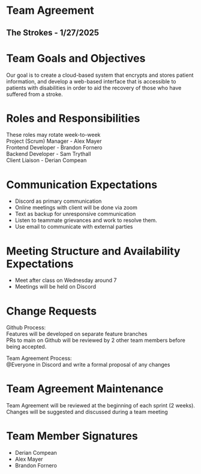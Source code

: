 # Team Agreement

## The Strokes \- 1/27/2025

# Team Goals and Objectives

Our goal is to create a cloud-based system that encrypts and stores patient information, and develop a web-based interface that is accessible to patients with disabilities in order to aid the recovery of those who have suffered from a stroke. 

# Roles and Responsibilities

These roles may rotate week-to-week  
Project (Scrum) Manager \- Alex Mayer  
Frontend Developer \- Brandon Fornero  
Backend Developer \- Sam Trythall  
Client Liaison \- Derian Compean

# Communication Expectations

* Discord as primary communication  
* Online meetings with client will be done via zoom  
* Text as backup for unresponsive communication  
* Listen to teammate grievances and work to resolve them.  
* Use email to communicate with external parties

# Meeting Structure and Availability Expectations

* Meet after class on Wednesday around 7  
* Meetings will be held on Discord

# 

# Change Requests

Github Process:  
Features will be developed on separate feature branches  
PRs to main on Github will be reviewed by 2 other team members before being accepted.

Team Agreement Process:   
@Everyone in Discord and write a formal proposal of any changes

# Team Agreement Maintenance

Team Agreement will be reviewed at the beginning of each sprint (2 weeks).  
Changes will be suggested and discussed during a team meeting

# Team Member Signatures
- Derian Compean
- Alex Mayer
- Brandon Fornero
